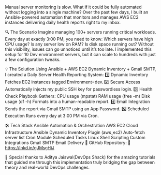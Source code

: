 

Manual server monitoring is slow. What if it could be fully automated without logging into a single machine?
Over the past few days, I built an Ansible-powered automation that monitors and manages AWS EC2 instances delivering daily health reports right to my inbox.

🔍 The Scenario
Imagine managing 100+ servers running critical workloads.
 Every day at exactly 3:00 PM, you need to know:
Which servers have high CPU usage?
Is any server low on RAM?
Is disk space running out?
Without this visibility, issues can go unnoticed until it’s too late.
I implemented this setup for 10 Dev environment servers, but it can scale to hundreds with just a few configuration tweaks.

💡 The Solution
Using Ansible + AWS EC2 Dynamic Inventory + Gmail SMTP, I created a Daily Server Health Reporting System:
1️⃣ Dynamic Inventory Fetches EC2 instances tagged Environment=dev.
 2️⃣ Secure Access Automatically injects my public SSH key for passwordless login.
 3️⃣ Health Check Playbook Gathers:
CPU usage (mpstat)
RAM usage (free -m)
Disk usage (df -h)
 Formats into a human-readable report.
 4️⃣ Email Integration Sends the report via Gmail SMTP using an App Password.
 5️⃣ Scheduled Execution Runs every day at 3:00 PM via Cron.

🛠 Tech Stack
Ansible Automation & Orchestration
AWS EC2 Cloud Infrastructure
Ansible Dynamic Inventory Plugin (aws_ec2) Auto-fetch server list
Cron Module Scheduled Tasks
Linux Shell Scripting Custom Integrations
Gmail SMTP Email Delivery
📂 GitHub Repository: 
🔗 https://lnkd.in/gJMsgHiJ

🙏 Special thanks to Aditya Jaiswal(DevOps Shack) for the amazing tutorials that guided me through this implementation truly bridging the gap between theory and real-world DevOps challenges.
